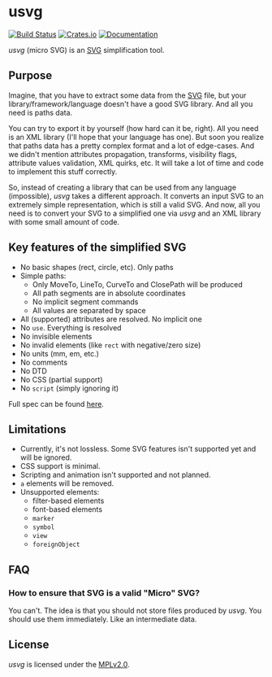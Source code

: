 # usvg
[![Build Status](https://travis-ci.org/RazrFalcon/usvg.svg?branch=master)](https://travis-ci.org/RazrFalcon/usvg)
[![Crates.io](https://img.shields.io/crates/v/usvg.svg)](https://crates.io/crates/usvg)
[![Documentation](https://docs.rs/usvg/badge.svg)](https://docs.rs/usvg)

*usvg* (micro SVG) is an [SVG] simplification tool.

## Purpose

Imagine, that you have to extract some data from the [SVG] file, but your
library/framework/language doesn't have a good SVG library.
And all you need is paths data.

You can try to export it by yourself (how hard can it be, right).
All you need is an XML library (I'll hope that your language has one).
But soon you realize that paths data has a pretty complex format and a lot
of edge-cases. And we didn't mention attributes propagation, transforms,
visibility flags, attribute values validation, XML quirks, etc.
It will take a lot of time and code to implement this stuff correctly.

So, instead of creating a library that can be used from any language (impossible),
*usvg* takes a different approach. It converts an input SVG to an extremely
simple representation, which is still a valid SVG.
And now, all you need is to convert your SVG to a simplified one via *usvg*
and an XML library with some small amount of code.

## Key features of the simplified SVG

- No basic shapes (rect, circle, etc). Only paths
- Simple paths:
  - Only MoveTo, LineTo, CurveTo and ClosePath will be produced
  - All path segments are in absolute coordinates
  - No implicit segment commands
  - All values are separated by space
- All (supported) attributes are resolved. No implicit one
- No `use`. Everything is resolved
- No invisible elements
- No invalid elements (like `rect` with negative/zero size)
- No units (mm, em, etc.)
- No comments
- No DTD
- No CSS (partial support)
- No `script` (simply ignoring it)

Full spec can be found [here](docs/usvg_spec.adoc).

## Limitations

- Currently, it's not lossless. Some SVG features isn't supported yet and will be ignored.
- CSS support is minimal.
- Scripting and animation isn't supported and not planned.
- `a` elements will be removed.
- Unsupported elements:
  - filter-based elements
  - font-based elements
  - `marker`
  - `symbol`
  - `view`
  - `foreignObject`

## FAQ

### How to ensure that SVG is a valid "Micro" SVG?

You can't. The idea is that you should not store files produced by *usvg*.
You should use them immediately. Like an intermediate data.

## License

*usvg* is licensed under the [MPLv2.0](https://www.mozilla.org/en-US/MPL/).

[SVG]: https://en.wikipedia.org/wiki/Scalable_Vector_Graphics
